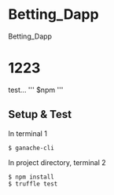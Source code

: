 # Betting_Dapp
Betting_Dapp

# 1223
test... 
'''
$npm
'''

## Setup & Test
In terminal 1
```
$ ganache-cli
```

In project directory, terminal 2
```
$ npm install
$ truffle test
```
